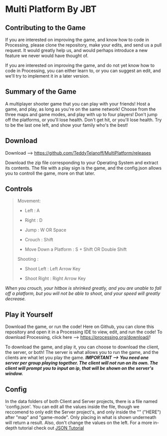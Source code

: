 Multi Platform
By JBT
==========

Contributing to the Game
----------
If you are interested on improving the game, and know how to code in Processing, please clone the repository, make your edits, and send us a pull request. It would greatly help us, and would perhaps introduce a new feature we never would have thought of.

If you are interested on improving the game, and do not yet know how to code in Processing, you can either learn to, or you can suggest an edit, and we'll try to implement it in a later version.

Summary of the Game
----------
A multiplayer shooter game that you can play with your friends! Host a game, and play, as long as you're on the same network! Choose from the three maps and game modes, and play with up to four players! Don't jump off the platforms, or you'll lose health. Don't get hit, or you'll lose health. Try to be the last one left, and show your family who's the best!

Download
----------
Download --> https://github.com/TeddyTelanoff/MultiPlatform/releases

Download the zip file corresponding to your Operating System and extract its contents. The file with a play sign is the game, and the config.json allows you to controll the game, more on that later.

Controls
----------
>
> Movement:
>
> 	- Left : A
>
>   - Right : D
>
> 	- Jump : W OR Space
>
> 	- Crouch : Shift
>
> 	- Move Down a Platform : S + Shift OR Double Shift
>
> Shooting : 
>
>   - Shoot Left : Left Arrow Key
>
>   - Shoot Right : Right Arrow Key
>
*When you crouch, your hitbox is shrinked greatly, and you are unable to fall off a platform, but you will not be able to shoot, and your speed will greatly decrease.*

Play it Yourself
----------
Download the game, or run the code! Here on Github, you can clone this repository and open it in a Processing IDE to view, edit, and run the code! To download Processing, click here --> https://processing.org/download/!

To download the game, and play it, you can choose to download the client, the server, or both! The server is what allows you to run the game, and the clients are what let you play the game. ***IMPORTANT --> You need one server per group playing together. The client will not run on its own. The client will prompt you to input an ip, that will be shown on the server's window.***

Config
----------
In the data folders of both Client and Server projects, there is a file named 'config.json'. You can edit all the values inside the file, though we reccomend to only edit the Server project's, and only inside the "" ("HERE") after "map" and "game-mode". Only placing in what is shown underneath will return a result. Also, don't change the values on the left. For a more in-depth tutorial check out [JSON Tutorial](https://www.w3schools.com/js/js_json_syntax.asp)
